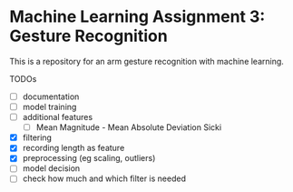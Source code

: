# Machine Learning Assignment 3: Gesture Recognition

This is a repository for an arm gesture recognition with machine learning.

TODOs

- [ ] documentation
- [ ] model training
- [ ] additional features
  - [ ] Mean Magnitude - Mean Absolute Deviation Sicki
- [x] filtering
- [x] recording length as feature
- [x] preprocessing (eg scaling, outliers)
- [ ] model decision
- [ ] check how much and which filter is needed
